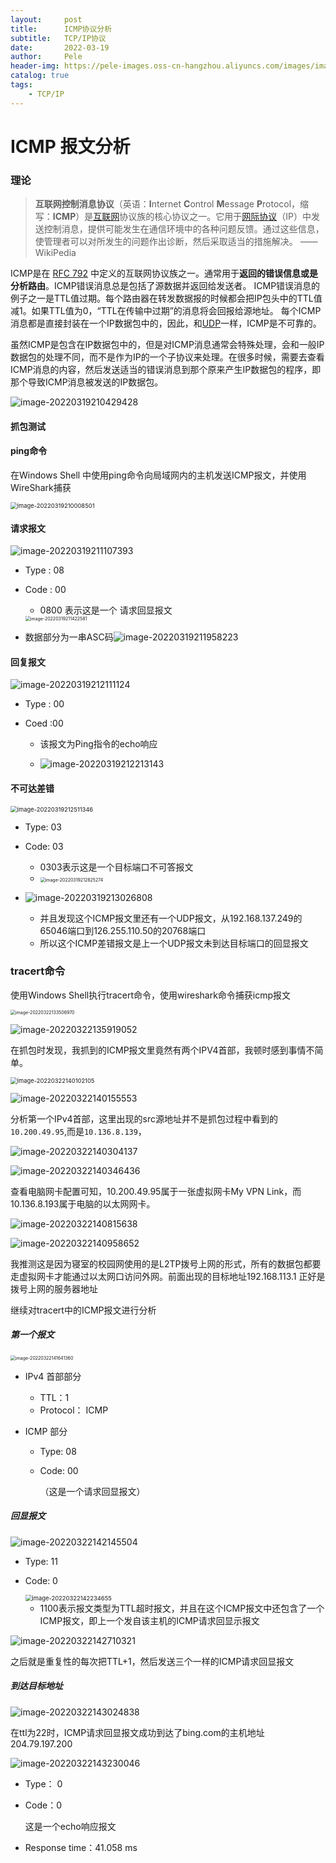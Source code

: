 ```yaml
---
layout:     post
title:      ICMP协议分析
subtitle:   TCP/IP协议
date:       2022-03-19
author:     Pele
header-img: https://pele-images.oss-cn-hangzhou.aliyuncs.com/images/image-20220319210008501.png
catalog: true
tags:
    - TCP/IP
---
```


# ICMP 报文分析

### 理论

> **互联网控制消息协议**（英语：**I**nternet **C**ontrol **M**essage **P**rotocol，缩写：**ICMP**）是[互联网](https://zh.wikipedia.org/wiki/互联网)协议族的核心协议之一。它用于[网际协议](https://zh.wikipedia.org/wiki/网际协议)（IP）中发送控制消息，提供可能发生在通信环境中的各种问题反馈。通过这些信息，使管理者可以对所发生的问题作出诊断，然后采取适当的措施解决。 —— WikiPedia



ICMP是在 [RFC 792](https://tools.ietf.org/html/rfc792) 中定义的互联网协议族之一。通常用于**返回的错误信息或是分析路由**。ICMP错误消息总是包括了源数据并返回给发送者。 ICMP错误消息的例子之一是TTL值过期。每个路由器在转发数据报的时候都会把IP包头中的TTL值减1。如果TTL值为0，“TTL在传输中过期”的消息将会回报给源地址。 每个ICMP消息都是直接封装在一个IP数据包中的，因此，和[UDP](https://zh.wikipedia.org/wiki/用户数据报协议)一样，ICMP是不可靠的。

虽然ICMP是包含在IP数据包中的，但是对ICMP消息通常会特殊处理，会和一般IP数据包的处理不同，而不是作为IP的一个子协议来处理。在很多时候，需要去查看ICMP消息的内容，然后发送适当的错误消息到那个原来产生IP数据包的程序，即那个导致ICMP消息被发送的IP数据包。

![image-20220319210429428](https://pele-images.oss-cn-hangzhou.aliyuncs.com/images/image-20220319210429428.png)



#### 抓包测试

#### ping命令

在Windows Shell 中使用ping命令向局域网内的主机发送ICMP报文，并使用WireShark捕获

<img src="https://pele-images.oss-cn-hangzhou.aliyuncs.com/images/image-20220319210008501.png" alt="image-20220319210008501" style="zoom:67%;" />



#### 请求报文

![image-20220319211107393](https://pele-images.oss-cn-hangzhou.aliyuncs.com/images/image-20220319211107393.png)

+ Type : 08 

+ Code : 00

  + 0800 表示这是一个 请求回显报文

  <img src="https://pele-images.oss-cn-hangzhou.aliyuncs.com/images/image-20220319211422581.png" alt="image-20220319211422581" style="zoom:50%;" />

+ 数据部分为一串ASC码![image-20220319211958223](https://pele-images.oss-cn-hangzhou.aliyuncs.com/images/image-20220319211958223.png)



#### 回复报文

![image-20220319212111124](https://pele-images.oss-cn-hangzhou.aliyuncs.com/images/image-20220319212111124.png)

+ Type : 00

+ Coed :00

  + 该报文为Ping指令的echo响应

  + ![image-20220319212213143](https://pele-images.oss-cn-hangzhou.aliyuncs.com/images/image-20220319212213143.png)



#### 不可达差错

<img src="https://pele-images.oss-cn-hangzhou.aliyuncs.com/images/image-20220319212511346.png" alt="image-20220319212511346" style="zoom:67%;" />

+ Type: 03
+ Code: 03
  + 0303表示这是一个目标端口不可答报文
  + <img src="https://pele-images.oss-cn-hangzhou.aliyuncs.com/images/image-20220319212825274.png" alt="image-20220319212825274" style="zoom:50%;" />

+ ![image-20220319213026808](https://pele-images.oss-cn-hangzhou.aliyuncs.com/images/image-20220319213026808.png)
  + 并且发现这个ICMP报文里还有一个UDP报文，从192.168.137.249的65046端口到126.255.110.50的20768端口
  + 所以这个ICMP差错报文是上一个UDP报文未到达目标端口的回显报文







### tracert命令

使用Windows Shell执行tracert命令，使用wireshark命令捕获icmp报文

<img src="https://pele-images.oss-cn-hangzhou.aliyuncs.com/images/image-20220322133506970.png" alt="image-20220322133506970" style="zoom:50%;" />



![image-20220322135919052](https://pele-images.oss-cn-hangzhou.aliyuncs.com/images/image-20220322135919052.png)

在抓包时发现，我抓到的ICMP报文里竟然有两个IPV4首部，我顿时感到事情不简单。

<img src="https://pele-images.oss-cn-hangzhou.aliyuncs.com/images/image-20220322140102105.png" alt="image-20220322140102105" style="zoom:67%;" />

![image-20220322140155553](https://pele-images.oss-cn-hangzhou.aliyuncs.com/images/image-20220322140155553.png)

分析第一个IPv4首部，这里出现的src源地址并不是抓包过程中看到的`10.200.49.95`,而是`10.136.8.139`，

![image-20220322140304137](https://pele-images.oss-cn-hangzhou.aliyuncs.com/images/image-20220322140304137.png)

![image-20220322140346436](https://pele-images.oss-cn-hangzhou.aliyuncs.com/images/image-20220322140346436.png)

查看电脑网卡配置可知，10.200.49.95属于一张虚拟网卡My VPN Link，而10.136.8.193属于电脑的以太网网卡。

![image-20220322140815638](https://pele-images.oss-cn-hangzhou.aliyuncs.com/images/image-20220322140815638.png)

![image-20220322140958652](https://pele-images.oss-cn-hangzhou.aliyuncs.com/images/image-20220322140958652.png)

我推测这是因为寝室的校园网使用的是L2TP拨号上网的形式，所有的数据包都要走虚拟网卡才能通过以太网口访问外网。前面出现的目标地址192.168.113.1 正好是拨号上网的服务器地址



继续对tracert中的ICMP报文进行分析

##### 第一个报文

<img src="https://pele-images.oss-cn-hangzhou.aliyuncs.com/images/image-20220322141641360.png" alt="image-20220322141641360" style="zoom:50%;" />

+ IPv4 首部部分

  + TTL：1
  + Protocol： ICMP

+ ICMP 部分

  + Type: 08

  + Code: 00

    （这是一个请求回显报文）

##### 回显报文

![image-20220322142145504](https://pele-images.oss-cn-hangzhou.aliyuncs.com/images/image-20220322142145504.png)

+ Type: 11

+ Code: 0

  <img src="https://pele-images.oss-cn-hangzhou.aliyuncs.com/images/image-20220322142234655.png" alt="image-20220322142234655" style="zoom: 67%;" />

  + 1100表示报文类型为TTL超时报文，并且在这个ICMP报文中还包含了一个ICMP报文，即上一个发自该主机的ICMP请求回显示报文



![image-20220322142710321](https://pele-images.oss-cn-hangzhou.aliyuncs.com/images/image-20220322142710321.png)

之后就是重复性的每次把TTL+1，然后发送三个一样的ICMP请求回显报文



##### 到达目标地址

![image-20220322143024838](https://pele-images.oss-cn-hangzhou.aliyuncs.com/images/image-20220322143024838.png)

在ttl为22时，ICMP请求回显报文成功到达了bing.com的主机地址204.79.197.200

![image-20220322143230046](https://pele-images.oss-cn-hangzhou.aliyuncs.com/images/image-20220322143230046.png)

+ Type： 0

+ Code：0

  这是一个echo响应报文

+ Response time：41.058 ms